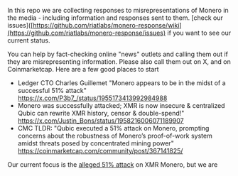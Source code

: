 In this repo we are collecting responses to misrepresentations of Monero in the media - including information and responses sent to them.
[check our issues]([https://github.com/riatlabs/monero-response/wiki](https://github.com/riatlabs/monero-response/issues) if you want to see our current status.

You can help by fact-checking online "news" outlets and calling them out if they are misrepresenting information. Please also call them out on X, and on Coinmarketcap. Here are a few good places to start

* Ledger CTO Charles Guillemet "Monero appears to be in the midst of a successful 51% attack" https://x.com/P3b7_/status/1955173413992984988
* Monero was successfully attacked; XMR is now insecure & centralized Qubic can rewrite XMR history, censor & double-spend!" https://x.com/Justin_Bons/status/1958216006071189907
* CMC TLDR: "Qubic executed a 51% attack on Monero, prompting concerns about the robustness of Monero’s proof-of-work system amidst threats posed by concentrated mining power" https://coinmarketcap.com/community/post/367141825/

Our current focus is the [alleged 51% attack](https://riat.at/qubic-attack-on-xmr-monero-no-51-attack-proven/) on XMR Monero, but we are 
